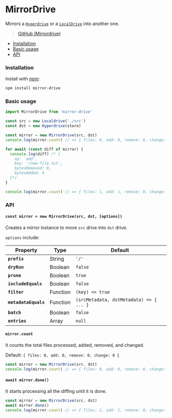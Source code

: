 # MirrorDrive

Mirrors a [`Hyperdrive`](../building-blocks/hyperdrive.md) or a [`LocalDrive`](../helpers/localdrive.md) into another one.

> [GitHub (Mirrordrive)](https://github.com/holepunchto/mirror-drive)

* [Installation](./mirrordrive.md#installation)
* [Basic usage](mirrordrive.md#basic-usage)
* [API](mirrordrive.md#api)

### Installation

Install with [npm](https://www.npmjs.com/):

```bash
npm install mirror-drive
```

### Basic usage

```javascript
import MirrorDrive from 'mirror-drive'

const src = new Localdrive('./src')
const dst = new Hyperdrive(store)

const mirror = new MirrorDrive(src, dst)
console.log(mirror.count) // => { files: 0, add: 0, remove: 0, change: 0 }

for await (const diff of mirror) {
  console.log(diff) /* {
    op: 'add',
    key: '/new-file.txt',
    bytesRemoved: 0,
    bytesAdded: 4
  }*/
}

console.log(mirror.count) // => { files: 1, add: 1, remove: 0, change: 0 }
```

### API

#### **`const mirror = new MirrorDrive(src, dst, [options])`**

Creates a mirror instance to move `src` drive into `dst` drive.

`options` include:

| Property             | Type     | Default                                 |
| -------------------- | -------- | --------------------------------------- |
| **`prefix`**         | String   | `'/'`                                   |
| **`dryRun`**         | Boolean  | `false`                                 |
| **`prune`**          | Boolean  | `true`                                  |
| **`includeEquals`**  | Boolean  | `false`                                 |
| **`filter`**         | Function | `(key) => true`                         |
| **`metadataEquals`** | Function | `(srcMetadata, dstMetadata) => { ... }` |
| **`batch`**          | Boolean  | `false`                                 |
| **`entries`**        | Array    | `null`                                  |

#### **`mirror.count`**

It counts the total files processed, added, removed, and changed.

Default: `{ files: 0, add: 0, remove: 0, change: 0 }`

```javascript
const mirror = new MirrorDrive(src, dst)
console.log(mirror.count) // => { files: 0, add: 0, remove: 0, change: 0 }
```

#### **`await mirror.done()`**

It starts processing all the diffing until it is done.

```javascript
const mirror = new MirrorDrive(src, dst)
await mirror.done()
console.log(mirror.count) // => { files: 1, add: 1, remove: 0, change: 0 }
```
